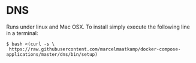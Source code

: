 # DNS

Runs under linux and Mac OSX. To install simply execute the following line in a terminal:
```
$ bash <(curl -s \
 https://raw.githubusercontent.com/marcelmaatkamp/docker-compose-applications/master/dns/bin/setup)
```
